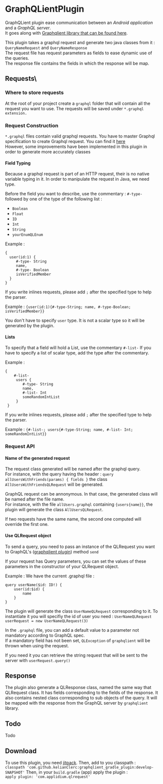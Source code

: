# GraphQLientPlugin

GraphQLient plugin ease communication between an *Android application* and a *GraphQL server*. \
It goes along with 
[Graphqlient library that can be found here](https://github.com/kelianClerc/graphlqlient_library).

This plugin takes a graphql request and generate two java classes from it : `QueryNameRequest` and 
`QueryNameResponse`\
The request file has request parameters as fields to ease dynamic use of the queries.\
 The response file contains the fields in which the response will be map.

## Requests\
### Where to store requests
At the root of your project create a `graphql` folder that will contain all the request you want to 
use.
The requests will be saved under `*.graphql extension.`

### Request Construction
`*.graphql` files contain valid graphql requests. You have to master Graphql specification to create
 Graphql request. You can find it [here](http://graphql.org/learn/)\
However, some improvements have been implemented in this plugin in order to generate more accurately 
classes
#### Field Typing
Because a graphql request is part of an HTTP request, their is no native variable typing in it. 
In order to manipulate the request in Java, we need type.

Before the field you want to describe, use the commentary : `#-type-` followed by one of the type of
the following list :
* `Boolean` 
* `Float` 
* `ID` 
* `Int`
* `String`
* `yourEnumQLEnum`

Example : 
```
{
  user(id:1) {
     #-type- String
     name,
     #-type- Boolean
     isVerifiedMember
  }
}
```
If you write inlines requests, please add `;` after the specified type to help the parser.

Example : 
`{user(id:1){#-type-String; name, #-type-Boolean; isVerifiedMember}}`

You don't have to specify `user` type. It is not a scalar type so it will be generated by the 
plugin.

#### Lists 
To specify that a field will hold a List, use the commentary `#-list-`
If you have to specify a list of scalar type, add the type after the commentary.

Example : 
```
{
    #-list-
     users {
        #-type- String
        name,
        #-list- Int
        someRandomIntList
     }
 }
```
If you write inlines requests, please add `;` after the specified type to help the parser.

Example : 
`{#-list-; users{#-type-String; name, #-list- Int; someRandomIntList}}`

### Request API

#### Name of the generated request
The request class generated will be named after the graphql query.\
For instance, with the query having the header : `query allUsersWithFriends(params) { fields }`
the class `AllUsersWithFriendsQLRequest` will be generated.

GraphQL request can be annonymous. In that case, the generated class will be named after the file
name.\
For instance, with the file `allUsers.graphql` containing `{users{name}}`, the plugin will generate 
the class `AllUsersQLRequest`.

If two requests have the same name, the second one computed will override the first one.

#### Use QLRequest object
To send a query, you need to pass an instance of the QLRequest you want to GraphQL's 
([graphqlient plugin](https://github.com/kelianClerc/graphlqlient_library)) method `send`

If your request has Query parameters, you can set the values of these parameters in the constructor 
of your QLRequest object.

Example :
We have the current .graphql file :
```
query userName($id: ID!) {
    user(id:$id) {
        name
    }
}

```
The plugin will generate the class `UserNameQLRequest` corresponding to it.
To instantiate it you will specifiy the id of user you need :
`UserNameQLRequest userRequest = new UserNameQLRequest(3)`

In the `.graphql` file, you can add a default value to a parameter not mandatory according to GraphQL
spec.\
If a mandatory field has not been set, `QLException` of `graphqlient` will be thrown when using the
request.

If you need it you can retrieve the string request that will be sent to the server with `userRequest.query()`

## Response
The plugin also generate a QLResponse class, named the same way that QLRequest class.
It has fields corresponding to the fields of the response. It also contains nested class 
corresponding to sub objects of the query. 
It will be mapped with the response from the GraphQL server by `graphqlient` library.

## Todo
Todo

## Download
To use this plugin, you need [jitpack](https://jitpack.io/). 
 Then, add to you classpath : \
`classpath 'com.github.kelianClerc:graphqlient_gradle_plugin:develop-SNAPSHOT'`
 Then, in your `build.gradle` (app) apply the plugin :\
 `apply plugin: 'com.applidium.qlrequest'`

